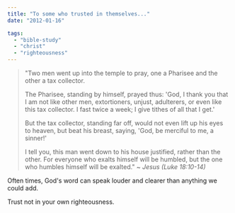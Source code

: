 ```yaml
---
title: "To some who trusted in themselves..."
date: "2012-01-16"

tags: 
  - "bible-study"
  - "christ"
  - "righteousness"
---
```


> "Two men went up into the temple to pray, one a Pharisee and the other a tax collector.
> 
> The Pharisee, standing by himself, prayed thus: 'God, I thank you that I am not like other men, extortioners, unjust, adulterers, or even like this tax collector. I fast twice a week; I give tithes of all that I get.'
> 
> But the tax collector, standing far off, would not even lift up his eyes to heaven, but beat his breast, saying, 'God, be merciful to me, a sinner!'
> 
> I tell you, this man went down to his house justified, rather than the other. For everyone who exalts himself will be humbled, but the one who humbles himself will be exalted." ~ _Jesus (Luke 18:10-14)_

Often times, God's word can speak louder and clearer than anything we could add.

Trust not in your own righteousness.
